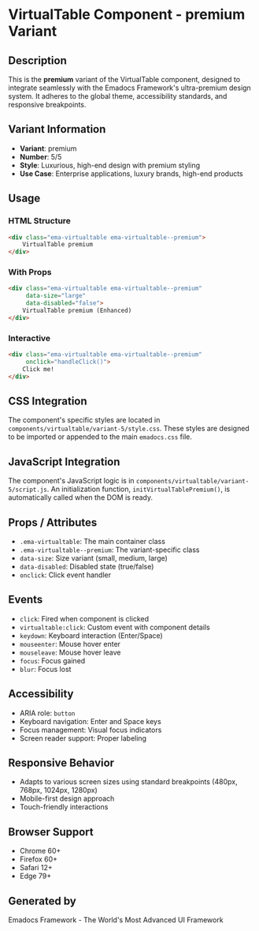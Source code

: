 # VirtualTable Component - premium Variant

## Description
This is the **premium** variant of the VirtualTable component, designed to integrate seamlessly with the Emadocs Framework's ultra-premium design system. It adheres to the global theme, accessibility standards, and responsive breakpoints.

## Variant Information
- **Variant**: premium
- **Number**: 5/5
- **Style**: Luxurious, high-end design with premium styling
- **Use Case**: Enterprise applications, luxury brands, high-end products

## Usage

### HTML Structure
```html
<div class="ema-virtualtable ema-virtualtable--premium">
    VirtualTable premium
</div>
```

### With Props
```html
<div class="ema-virtualtable ema-virtualtable--premium" 
     data-size="large" 
     data-disabled="false">
    VirtualTable premium (Enhanced)
</div>
```

### Interactive
```html
<div class="ema-virtualtable ema-virtualtable--premium" 
     onclick="handleClick()">
    Click me!
</div>
```

## CSS Integration
The component's specific styles are located in `components/virtualtable/variant-5/style.css`. These styles are designed to be imported or appended to the main `emadocs.css` file.

## JavaScript Integration
The component's JavaScript logic is in `components/virtualtable/variant-5/script.js`. An initialization function, `initVirtualTablePremium()`, is automatically called when the DOM is ready.

## Props / Attributes
- `.ema-virtualtable`: The main container class
- `.ema-virtualtable--premium`: The variant-specific class
- `data-size`: Size variant (small, medium, large)
- `data-disabled`: Disabled state (true/false)
- `onclick`: Click event handler

## Events
- `click`: Fired when component is clicked
- `virtualtable:click`: Custom event with component details
- `keydown`: Keyboard interaction (Enter/Space)
- `mouseenter`: Mouse hover enter
- `mouseleave`: Mouse hover leave
- `focus`: Focus gained
- `blur`: Focus lost

## Accessibility
- ARIA role: `button`
- Keyboard navigation: Enter and Space keys
- Focus management: Visual focus indicators
- Screen reader support: Proper labeling

## Responsive Behavior
- Adapts to various screen sizes using standard breakpoints (480px, 768px, 1024px, 1280px)
- Mobile-first design approach
- Touch-friendly interactions

## Browser Support
- Chrome 60+
- Firefox 60+
- Safari 12+
- Edge 79+

## Generated by
Emadocs Framework - The World's Most Advanced UI Framework
